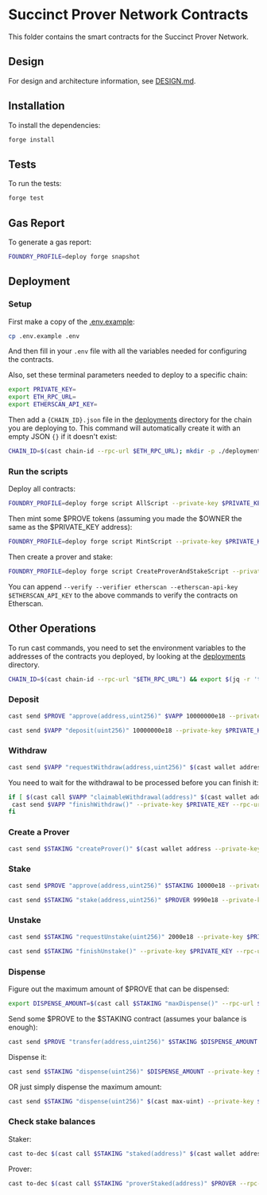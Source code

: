 # Succinct Prover Network Contracts

This folder contains the smart contracts for the Succinct Prover Network.

## Design

For design and architecture information, see [DESIGN.md](./DESIGN.md).

## Installation

To install the dependencies:

```sh
forge install
```

## Tests

To run the tests:

```sh
forge test
```

## Gas Report

To generate a gas report:

```sh
FOUNDRY_PROFILE=deploy forge snapshot
```

## Deployment

### Setup

First make a copy of the [.env.example](./.env.example):

```sh
cp .env.example .env
```

And then fill in your `.env` file with all the variables needed for configuring the contracts.

Also, set these terminal parameters needed to deploy to a specific chain:

```sh
export PRIVATE_KEY=
export ETH_RPC_URL=
export ETHERSCAN_API_KEY=
```

Then add a `{CHAIN_ID}.json` file in the [deployments](./deployments) directory for the chain you are deploying to. This command will automatically create it with an empty JSON `{}` if it doesn't exist:

```sh
CHAIN_ID=$(cast chain-id --rpc-url $ETH_RPC_URL); mkdir -p ./deployments && [ -f "./deployments/${CHAIN_ID}.json" ] || echo '{}' > "./deployments/${CHAIN_ID}.json"
```

### Run the scripts

Deploy all contracts:

```sh
FOUNDRY_PROFILE=deploy forge script AllScript --private-key $PRIVATE_KEY --broadcast --rpc-url $ETH_RPC_URL
```

Then mint some $PROVE tokens (assuming you made the $OWNER the same as the $PRIVATE_KEY address):

```sh
FOUNDRY_PROFILE=deploy forge script MintScript --private-key $PRIVATE_KEY --broadcast --rpc-url $ETH_RPC_URL
```

Then create a prover and stake:

```sh
FOUNDRY_PROFILE=deploy forge script CreateProverAndStakeScript --private-key $PRIVATE_KEY --broadcast --rpc-url $ETH_RPC_URL
```

You can append `--verify --verifier etherscan --etherscan-api-key $ETHERSCAN_API_KEY` to the above commands to verify the contracts on Etherscan.

## Other Operations

To run cast commands, you need to set the environment variables to the addresses of the contracts you deployed, by looking at the [deployments](./deployments) directory.

```sh
CHAIN_ID=$(cast chain-id --rpc-url "$ETH_RPC_URL") && export $(jq -r 'to_entries|map("\(.key)=\(.value)")|.[]' ./deployments/${CHAIN_ID}.json) >/dev/null
```

### Deposit

```sh
cast send $PROVE "approve(address,uint256)" $VAPP 10000000e18 --private-key $PRIVATE_KEY --rpc-url $ETH_RPC_URL
```

```sh
cast send $VAPP "deposit(uint256)" 10000000e18 --private-key $PRIVATE_KEY --rpc-url $ETH_RPC_URL
```

### Withdraw

```sh
cast send $VAPP "requestWithdraw(address,uint256)" $(cast wallet address --private-key $PRIVATE_KEY) 100e18 --private-key $PRIVATE_KEY --rpc-url $ETH_RPC_URL
```

You need to wait for the withdrawal to be processed before you can finish it:

```sh
if [ $(cast call $VAPP "claimableWithdrawal(address)" $(cast wallet address --private-key $PRIVATE_KEY) --rpc-url $ETH_RPC_URL) -gt 0 ]; then
 cast send $VAPP "finishWithdraw()" --private-key $PRIVATE_KEY --rpc-url $ETH_RPC_URL
fi
```

### Create a Prover

```sh
cast send $STAKING "createProver()" $(cast wallet address --private-key $PRIVATE_KEY) --private-key $PRIVATE_KEY --rpc-url $ETH_RPC_URL
```

### Stake

```sh
cast send $PROVE "approve(address,uint256)" $STAKING 10000e18 --private-key $PRIVATE_KEY --rpc-url $ETH_RPC_URL
```

```sh
cast send $STAKING "stake(address,uint256)" $PROVER 9990e18 --private-key $PRIVATE_KEY --rpc-url $ETH_RPC_URL
```

### Unstake

```sh
cast send $STAKING "requestUnstake(uint256)" 2000e18 --private-key $PRIVATE_KEY --rpc-url $ETH_RPC_URL
```

```sh
cast send $STAKING "finishUnstake()" --private-key $PRIVATE_KEY --rpc-url $ETH_RPC_URL
```

### Dispense

Figure out the maximum amount of $PROVE that can be dispensed:

```sh
export DISPENSE_AMOUNT=$(cast call $STAKING "maxDispense()" --rpc-url $ETH_RPC_URL)
```

Send some $PROVE to the $STAKING contract (assumes your balance is enough):

```sh
cast send $PROVE "transfer(address,uint256)" $STAKING $DISPENSE_AMOUNT --private-key $PRIVATE_KEY --rpc-url $ETH_RPC_URL
```

Dispense it:

```sh
cast send $STAKING "dispense(uint256)" $DISPENSE_AMOUNT --private-key $PRIVATE_KEY --rpc-url $ETH_RPC_URL
```

OR just simply dispense the maximum amount:

```sh
cast send $STAKING "dispense(uint256)" $(cast max-uint) --private-key $PRIVATE_KEY --rpc-url $ETH_RPC_URL
```

### Check stake balances

Staker:

```sh
cast to-dec $(cast call $STAKING "staked(address)" $(cast wallet address --private-key $PRIVATE_KEY) --rpc-url $ETH_RPC_URL)
```

Prover:

```sh
cast to-dec $(cast call $STAKING "proverStaked(address)" $PROVER --rpc-url $ETH_RPC_URL)
```
